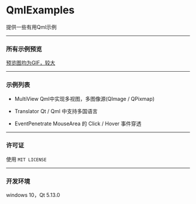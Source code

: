 ﻿# QmlExamples

提供一些有用Qml示例

------

### 所有示例预览

[预览图均为GIF，较大](https://github.com/mengps/QmlExamples/blob/master/demonstrate/demonstrate.md)

------

### 示例列表

 - MultiView Qml中实现多视图，多图像源(QImage / QPixmap)

 - Translator Qt / Qml 中支持多国语言

 - EventPenetrate MouseArea 的 Click / Hover 事件穿透

------

### 许可证

   使用 `MIT LICENSE`

------

### 开发环境

windows 10，Qt 5.13.0